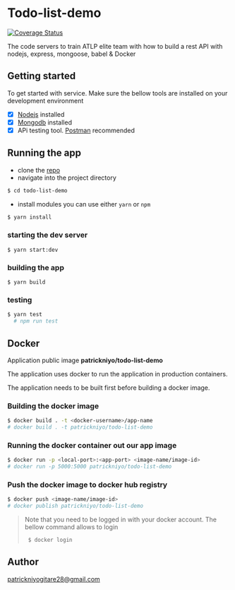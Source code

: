 # Todo-list-demo
[![Coverage Status](https://coveralls.io/repos/github/PatrickNiyogitare28/todo-list-demo/badge.svg?branch=main)](https://coveralls.io/github/PatrickNiyogitare28/todo-list-demo/?branch=main)

The code servers to train ATLP elite team with how to build a rest API with nodejs, express, mongoose, babel &amp;  Docker


## Getting started

To get started with service. Make sure the bellow tools are installed on your development environment

- [X] [Nodejs](https://nodejs.org/en/) installed 
- [X] [Mongodb](https://www.mongodb.com/) installed 
- [X] APi testing tool. [Postman](https://www.postman.com/) recommended

## Running the app

- clone the [repo](https://github.com/PatrickNiyogitare28/todo-list-demo.git)
- navigate into the project directory
```sh
$ cd todo-list-demo
```

- install modules you can use either `yarn` or `npm`
```sh
$ yarn install
```

### starting the dev server
```
$ yarn start:dev
```

### building the app
```
$ yarn build
```

### testing

```sh
$ yarn test
  # npm run test
```

## Docker

Application public image **patrickniyo/todo-list-demo**

The application uses docker to run the application in production containers.

The application needs to be built first before building a docker image.

### Building the docker image


```sh
$ docker build . -t <docker-username>/app-name
# docker build . -t patrickniyo/todo-list-demo
```


### Running the docker container out our app image


```sh
$ docker run -p <local-port>:<app-port> <image-name/image-id>
# docker run -p 5000:5000 patrickniyo/todo-list-demo
```

### Push the docker image to docker hub registry

```sh
$ docker push <image-name/image-id>
# docker publish patrickniyo/todo-list-demo
```
> Note that you need to be logged in with your docker account. The bellow command allows to login 
> ```sh
>  $ docker login
> ```

## Author
patrickniyogitare28@gmail.com
